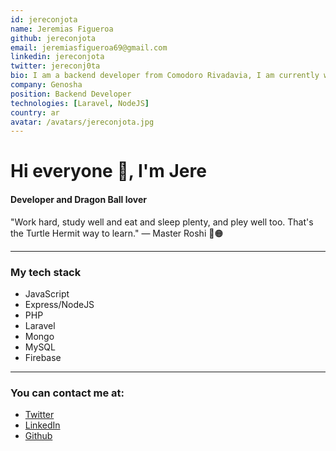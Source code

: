 ```yaml
---
id: jereconjota
name: Jeremias Figueroa
github: jereconjota
email: jeremiasfigueroa69@gmail.com
linkedin: jereconjota
twitter: jereconj0ta
bio: I am a backend developer from Comodoro Rivadavia, I am currently work remotely for Genosha. Since last month I have been really interested in NextJS.I believe it is important to know how to approach and resolve problems, then we can choose what technologies to use. That is why I try to learn a little bit more every day.
company: Genosha
position: Backend Developer
technologies: [Laravel, NodeJS]
country: ar
avatar: /avatars/jereconjota.jpg
---
```


# Hi everyone 👋, I'm Jere
#### Developer and Dragon Ball lover


"Work hard, study well and eat and sleep plenty, and pley well too. That's the Turtle Hermit way to learn." 
— Master Roshi 🐲🟠

---

### My tech stack
* JavaScript 
* Express/NodeJS
* PHP
* Laravel
* Mongo
* MySQL
* Firebase

---

### You can contact me at:
* [Twitter](https://twitter.com/jereconj0ta)
* [LinkedIn](hhttps://www.linkedin.com/in/jereconjota/)
* [Github](https://github.com/jereconjota)